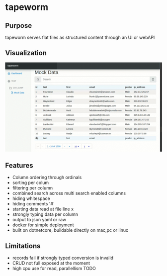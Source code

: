# tapeworm

## Purpose
tapeworm serves flat files as structured content through an UI or webAPI

## Visualization
![tapeworm demo](https://raw.githubusercontent.com/chris17453/tapeworm/master/media/tapeworm-demo.gif)

## Features
- Column ordering through ordinals
- sorting per colum
- filtering per column
- combined search across multi search enabled columns
- hiding whitespace
- hiding comments '#'
- starting data read at file line x
- strongly typing data per column
- output to json yaml or raw
- docker for simple deployment
- built on dotnetcore, buildable directly on mac,pc or linux

## Limitations
- records fail if strongly typed conversion is invalid
- CRUD not full exposed at the moment
- high cpu use for read, parallellism TODO





